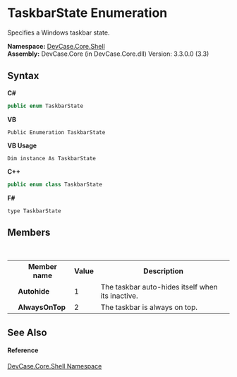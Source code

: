 # TaskbarState Enumeration
 

Specifies a Windows taskbar state.

**Namespace:**&nbsp;<a href="N_DevCase_Core_Shell">DevCase.Core.Shell</a><br />**Assembly:**&nbsp;DevCase.Core (in DevCase.Core.dll) Version: 3.3.0.0 (3.3)

## Syntax

**C#**<br />
``` C#
public enum TaskbarState
```

**VB**<br />
``` VB
Public Enumeration TaskbarState
```

**VB Usage**<br />
``` VB Usage
Dim instance As TaskbarState
```

**C++**<br />
``` C++
public enum class TaskbarState
```

**F#**<br />
``` F#
type TaskbarState
```


## Members
&nbsp;<table><tr><th></th><th>Member name</th><th>Value</th><th>Description</th></tr><tr><td /><td target="F:DevCase.Core.Shell.TaskbarState.Autohide">**Autohide**</td><td>1</td><td>The taskbar auto-hides itself when its inactive.</td></tr><tr><td /><td target="F:DevCase.Core.Shell.TaskbarState.AlwaysOnTop">**AlwaysOnTop**</td><td>2</td><td>The taskbar is always on top.</td></tr></table>

## See Also


#### Reference
<a href="N_DevCase_Core_Shell">DevCase.Core.Shell Namespace</a><br />